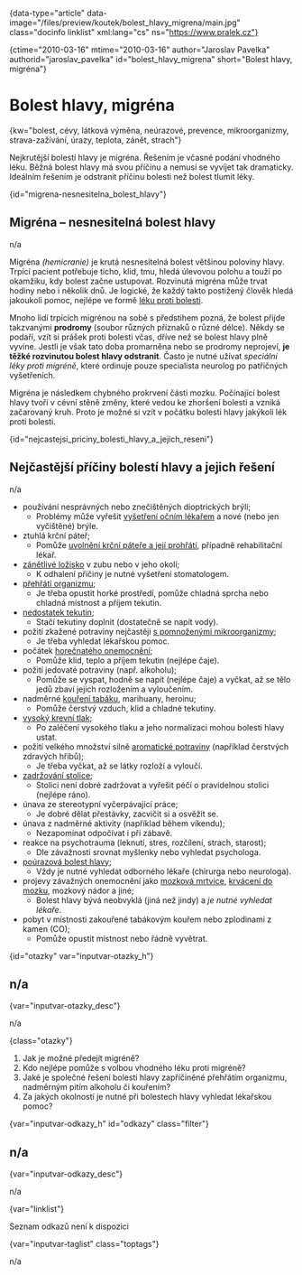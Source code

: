 
{data-type="article" data-image="/files/preview/koutek/bolest\_hlavy\_migrena/main.jpg" class="docinfo linklist" xml:lang="cs" ns="https://www.pralek.cz"}

{ctime="2010-03-16" mtime="2010-03-16" author="Jaroslav Pavelka" authorid="jaroslav\_pavelka" id="bolest\_hlavy_migrena" short="Bolest hlavy, migréna"}

# Bolest hlavy, migréna

<!-- generated attribute kw by user_udpatekw.sh on 2019-09-22, do not edit -->

{kw="bolest, cévy, látková výměna, neúrazové, prevence, mikroorganizmy, strava-zažívání, úrazy, teplota, zánět, strach"}

Nejkrutější bolestí hlavy je migréna. Řešením je včasné podání vhodného léku. Běžná bolest hlavy má svou příčinu a nemusí se vyvíjet tak dramaticky. Ideálním řešením je odstranit příčinu bolesti než bolest tlumit léky.

{id="migrena-nesnesitelna\_bolest\_hlavy"}

## Migréna – nesnesitelná bolest hlavy

n/a

Migréna _(hemicranie)_ je krutá nesnesitelná bolest většinou poloviny hlavy. Trpící pacient potřebuje ticho, klid, tmu, hledá úlevovou polohu a touží po okamžiku, kdy bolest začne ustupovat. Rozvinutá migréna může trvat hodiny nebo i několik dnů. Je logické, že každý takto postižený člověk hledá jakoukoli pomoc, nejlépe ve formě [léku proti bolesti][1].

Mnoho lidí trpících migrénou na sobě s předstihem pozná, že bolest přijde takzvanými **prodromy** (soubor různých příznaků o různé délce). Někdy se podaří, vzít si prášek proti bolesti včas, dříve než se bolest hlavy plně vyvine. Jestli je však tato doba promarněna nebo se prodromy neprojeví, **je těžké rozvinutou bolest hlavy odstranit**. Často je nutné užívat _speciální léky proti migréně_, které ordinuje pouze specialista neurolog po patřičných vyšetřeních.

Migréna je následkem chybného prokrvení části mozku. Počínající bolest hlavy tvoří v cévní stěně změny, které vedou ke zhoršení bolesti a vzniká začarovaný kruh. Proto je možné si vzít v počátku bolesti hlavy jakýkoli lék proti bolesti.

{id="nejcastejsi\_priciny\_bolesti\_hlavy\_a\_jejich\_reseni"}

## Nejčastější příčiny bolestí hlavy a jejich řešení

n/a

  * používání nesprávných nebo znečištěných dioptrických brýlí; 
      * Problémy může vyřešit [vyšetření očním lékařem][2] a nové (nebo jen vyčištěné) brýle.
  * ztuhlá krční páteř; 
      * Pomůže [uvolnění krční páteře a její prohřátí][3], případně rehabilitační lékař.
  * [zánětlivé ložisko][4] v zubu nebo v jeho okolí; 
      * K odhalení příčiny je nutné vyšetření stomatologem.
  * [přehřátí organizmu][5]; 
      * Je třeba opustit horké prostředí, pomůže chladná sprcha nebo chladná místnost a příjem tekutin.
  * [nedostatek tekutin][6]; 
      * Stačí tekutiny doplnit (dostatečně se napít vody).
  * požití zkažené potraviny nejčastěji [s pomnoženými mikroorganizmy][7]; 
      * Je třeba vyhledat lékařskou pomoc.
  * počátek [horečnatého onemocnění][5]; 
      * Pomůže klid, teplo a příjem tekutin (nejlépe čaje).
  * požití jedovaté potraviny (např. alkoholu); 
      * Pomůže se vyspat, hodně se napít (nejlépe čaje) a vyčkat, až se tělo jedů zbaví jejich rozložením a vyloučením.
  * nadměrné [kouření tabáku][8], marihuany, heroinu; 
      * Pomůže čerstvý vzduch, klid a chladné tekutiny.
  * [vysoký krevní tlak][9]; 
      * Po zaléčení vysokého tlaku a jeho normalizaci mohou bolesti hlavy ustat.
  * požití velkého množství silně [aromatické potraviny][10] (například čerstvých zdravých hřibů); 
      * Je třeba vyčkat, až se látky rozloží a vyloučí.
  * [zadržování stolice][11]; 
      * Stolici není dobré zadržovat a vyřešit péčí o pravidelnou stolici (nejlépe ráno).
  * únava ze stereotypní vyčerpávající práce; 
      * Je dobré dělat přestávky, zacvičit si a osvěžit se.
  * únava z nadměrné aktivity (například během víkendu); 
      * Nezapomínat odpočívat i při zábavě.
  * reakce na psychotrauma (leknutí, stres, rozčílení, strach, starost); 
      * Dle závažnosti srovnat myšlenky nebo vyhledat psychologa.
  * [poúrazová bolest hlavy][12]; 
      * Vždy je nutné vyhledat odborného lékaře (chirurga nebo neurologa).
  * projevy závažných onemocnění jako [mozková mrtvice][13], [krvácení do mozku][14], mozkový nádor a jiné; 
      * Bolest hlavy bývá neobvyklá (jiná než jindy) a _je nutné vyhledat lékaře_.
  * pobyt v místnosti zakouřené tabákovým kouřem nebo zplodinami z kamen (CO); 
      * Pomůže opustit místnost nebo řádně vyvětrat.

{id="otazky" var="inputvar-otazky_h"}

## n/a

{var="inputvar-otazky_desc"}

n/a

{class="otazky"}

  1. Jak je možné předejít migréně?
  2. Kdo nejlépe pomůže s volbou vhodného léku proti migréně?
  3. Jaké je společné řešení bolesti hlavy zapříčiněné přehřátím organizmu, nadměrným pitím alkoholu či kouřením?
  4. Za jakých okolností je nutné při bolestech hlavy vyhledat lékařskou pomoc?

{var="inputvar-odkazy_h" id="odkazy" class="filter"}

## n/a

{var="inputvar-odkazy_desc"}

n/a

{var="linklist"}

Seznam odkazů není k dispozici

{var="inputvar-taglist" class="toptags"}

n/a

 [1]: leky_proti_bolesti
 [2]: nalehavost_lekarskeho_vysetreni
 [3]: bolesti_v_zadech_houser
 [4]: lecba_zanetu
 [5]: teplota
 [6]: prijem_tekutin
 [7]: mikroorganizmy
 [8]: koureni_cigaret
 [9]: krevni_tlak
 [10]: stravovaci_navyky
 [11]: krvaceni_z_konecniku
 [12]: otres_mozku
 [13]: iktus
 [14]: subduralni_hematom

